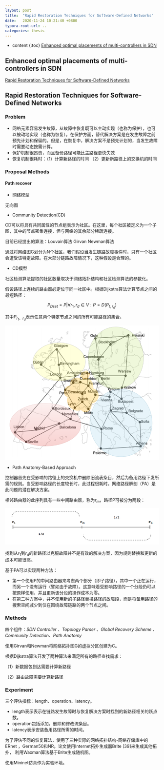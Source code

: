 ```yaml
---
layout: post
title:  "Rapid Restoration Techniques for Software-Defined Networks"
date:   2020-11-24 10:21:40 +0800
typora-root-url: ..
categories: thesis
---
```


* content
{:toc}
[Enhanced optimal placements of multi-controllers in SDN](https://link.springer.com/article/10.1007/s12652-020-02554-2)

## Enhanced optimal placements of multi-controllers in SDN

[Rapid Restoration Techniques for Software-Defined Networks](https://www.mdpi.com/2076-3417/10/10/3411)

## Rapid Restoration Techniques for Software-Defined Networks

### Problem

* 网络元素容易发生故障，从故障中恢复既可以主动实现（也称为保护），也可以被动地实现（也称为恢复）。在保护方面，替代解决方案是在发生故障之前预先计划和保留的。但是，在恢复中，解决方案不是预先计划的，当发生故障时需要动态按需计算。
* 保护机制很昂贵，而且备份路径可能比主路径更快失效
* 恢复机制很耗时：（1）计算新路径的时间 （2）更新新路径上的交换机的时间

### Proposal Methods

#### Path recover

* 网络模型

无向图

* Community Detection(CD)

CD可以将具有共同属性的节点组表示为社区。在这里，每个社区被定义为一个子图，其中的节点密集连接，但与网络的其余部分稀疏连接。

目前已经提出的算法：Louvain算法    Girvan     Newman算法

通过将网络图G划分为N个社区，我们假设当发生链路故障事件时，只有一个社区会遭受该特定故障。在大部分链路故障情况下，这种假设是合理的。

* CD模型

社区检测算法提取的社区数量取决于网络拓扑结构和社区检测算法的参数化。

假设路径上连续的路由器必定位于同一社区中。根据Dijkstra算法计算节点之间的最短路径：

$$ P_{Dset} = {P | ∀ r_1,r_d ∈ V : P = D(P_{1,r_d} )} $$

其中$P_{r_1，r_d}$表示任意两个特定节点之间的所有可能路径的集合。

![示例](/img/2020-11-24-thesis-reading-04/image-20201124190517565.png)

* Path Anatomy-Based Approach

控制器首先在受影响的路径上的交换机中删除旧流表条目，然后为备用路径下发所需的规则。当受影响路径的长度较长时，此过程很耗时。网络路径解剖（PA）是此问题的潜在解决方案。

相邻路由器的此序列具有一些中间路由器，称为$r_m$，路径P可被分为两段：

![image-20201124192229346](/img/2020-11-24-thesis-reading-04/image-20201124192229346.png)

找到从$r_1$到$r_d$的新路径以克服故障并不是有效的解决方案，因为规则替换和更新的成本可能很高。 

基于PA可以实现两种方法：

* 第一个使用P的中间路由器来考虑两个部分（即子路径），其中一个正在运行，而另一个没有运行（譬如由于故障）。这意味着受影响路径的一个分段仍可以按原样使用，并且更新该分段的操作成本为零。
* 在第二种方案中，并不使用新的子路径替换路径的故障段，而是将备用路径的搜索空间减少到仅在围绕故障链路的两个节点之间。

### Methods

四个组件：*SDN Controller* 、*Topology Parser* 、*Global Recovery Scheme* 、*Community Detection*、*Path Anatomy*

使用Girvan和Newman将网络拓扑图G的虚拟分区创建为C。

根据Dijkstra算法开发了两种算法来满足所有的路径查找需求：

（1）新数据包到达需要计算新路径

（2）路由故障需要计算新路径

### Experiment

三个评估指标：length、operation、latency。

* length表示表示在链路发生故障时与恢复解决方案时找到的新路径相关的跃点数。
* operation包括添加，删除和修改流条目。
* latency表示安装备用路径所需的时间。

为了评估不同的恢复算法，使用了三种实际的网络拓扑结构-网络存储库中的ERnet ，German50和NR。论文使用Internet拓扑生成器Brite [39]来生成其他拓扑，
利用Waxman算法基于Brite生成随机图。

使用Mininet仿真作为实验环境。